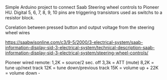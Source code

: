 Simple Arduino project to connect Saab Steering wheel controls to Pioneer HU.
Digital 5, 6, 7, 8, 9, 10 pins are triggering transistors used as switchs to a resistor block.

Corelation between pressed button and output voltage from the steering wheel wires

https://saabwisonline.com/c3/9-5/2000/3-electrical-system/saab-information-display-sid-3-electrical-system/technical-description-saab-information-display-sid-3-electrical-system/steering-wheel-controls/

Pioneer wired remote:
1,2K = source/2 sec. off
3,3k = ATT (mute)
8,2K = tune up/next track
12K = tune down/previous track
15K = volume up +
22K = volume down -
